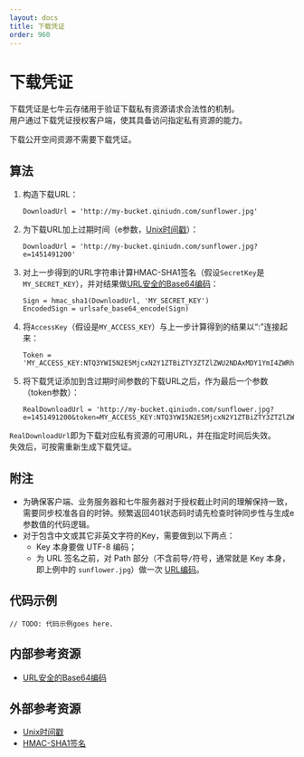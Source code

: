 ```yaml
---
layout: docs
title: 下载凭证
order: 960
---
```


<a id="download-token"></a>
# 下载凭证

下载凭证是七牛云存储用于验证下载私有资源请求合法性的机制。  
用户通过下载凭证授权客户端，使其具备访问指定私有资源的能力。  

下载公开空间资源不需要下载凭证。  

<a id="download-token-algorithm"></a>
## 算法

1. 构造下载URL：  

	```
    DownloadUrl = 'http://my-bucket.qiniudn.com/sunflower.jpg'
	```

2. 为下载URL加上过期时间（e参数，[Unix时间戳][unixTimeHref]）：  

	```
    DownloadUrl = 'http://my-bucket.qiniudn.com/sunflower.jpg?e=1451491200'
	```

3. 对上一步得到的URL字符串计算HMAC-SHA1签名（假设`SecretKey`是`MY_SECRET_KEY`），并对结果做[URL安全的Base64编码][urlsafeBase64Href]：

	```
    Sign = hmac_sha1(DownloadUrl, 'MY_SECRET_KEY')
    EncodedSign = urlsafe_base64_encode(Sign)
	```

4. 将`AccessKey`（假设是`MY_ACCESS_KEY`）与上一步计算得到的结果以“:”连接起来：

	```
    Token = 'MY_ACCESS_KEY:NTQ3YWI5N2E5MjcxN2Y1ZTBiZTY3ZTZlZWU2NDAxMDY1YmI4ZWRhNwo='
	```

5. 将下载凭证添加到含过期时间参数的下载URL之后，作为最后一个参数（token参数）：  

	```
    RealDownloadUrl = 'http://my-bucket.qiniudn.com/sunflower.jpg?e=1451491200&token=MY_ACCESS_KEY:NTQ3YWI5N2E5MjcxN2Y1ZTBiZTY3ZTZlZWU2NDAxMDY1YmI4ZWRhNwo='
	```

`RealDownloadUrl`即为下载对应私有资源的可用URL，并在指定时间后失效。  
失效后，可按需重新生成下载凭证。  

<a id="download-token-remarks"></a>
## 附注

- 为确保客户端、业务服务器和七牛服务器对于授权截止时间的理解保持一致，需要同步校准各自的时钟。频繁返回401状态码时请先检查时钟同步性与生成e参数值的代码逻辑。  
- 对于包含中文或其它非英文字符的Key，需要做到以下两点：  
    - Key 本身要做 UTF-8 编码；
    - 为 URL 签名之前，对 Path 部分（不含前导`/`符号，通常就是 Key 本身，即上例中的 `sunflower.jpg`）做一次 [URL编码][urlescapeHref]。

<a id="download-token-samples"></a>
## 代码示例

```
// TODO: 代码示例goes here.
```

<a id="download-internal-resources"></a>
## 内部参考资源

- [URL安全的Base64编码][urlsafeBase64Href]

<a id="download-external-resources"></a>
## 外部参考资源

- [Unix时间戳][unixTimeHref]
- [HMAC-SHA1签名][hmacSha1Href]

[unixTimeHref]:             http://en.wikipedia.org/wiki/Unix_time                                               "Unix时间"
[jsonHref]:                 http://en.wikipedia.org/wiki/JSON                                                    "JSON格式"
[hmacSha1Href]:             http://en.wikipedia.org/wiki/Hash-based_message_authentication_code                  "HMAC-SHA1签名"
[urlsafeBase64Href]: http://developer.qiniu.com/docs/v6/api/overview/appendix.html#urlsafe-base64 "URL安全的Base64编码"

[urlescapeHref]:            http://zh.wikipedia.org/wiki/%E7%99%BE%E5%88%86%E5%8F%B7%E7%BC%96%E7%A0%81
